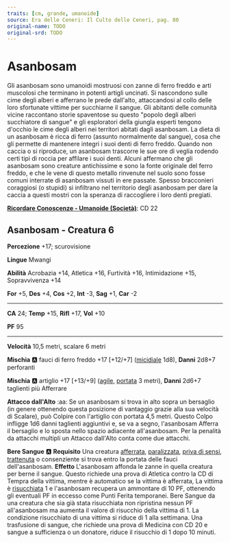 ```yaml
---
traits: [cm, grande, umanoide]
source: Era delle Ceneri: Il Culto delle Ceneri, pag. 80
original-name: TODO
original-srd: TODO
---
```


# Asanbosam

Gli asanbosam sono umanoidi mostruosi con zanne di ferro freddo e arti muscolosi che terminano in potenti artigli uncinati. Si nascondono sulle cime degli alberi e afferrano le prede dall'alto, attaccandosi al collo delle loro sfortunate vittime per succhiarne il sangue. Gli abitanti delle comunità vicine raccontano storie spaventose su questo "popolo degli alberi succhiatore di sangue" e gli esploratori della giungla esperti tengono d'occhio le cime degli alberi nei territori abitati dagli asanbosam. La dieta di un asanbosam è ricca di ferro (assunto normalmente dal sangue), cosa che gli permette di mantenere integri i suoi denti di ferro freddo. Quando non caccia o si riproduce, un asanbosam trascorre le sue ore di veglia rodendo certi tipi di roccia per affilare i suoi denti. Alcuni affermano che gli asanbosam sono creature antichissime e sono la fonte originale del ferro freddo, e che le vene di questo metallo rinvenute nel suolo sono fosse comuni interrate di asanbosam vissuti in ere passate. Spesso bracconieri coraggiosi (o stupidi) si infiltrano nel territorio degli asanbosam per dare la caccia a questi mostri con la speranza di raccogliere i loro denti pregiati.

**[Ricordare Conoscenze - Umanoide (Società)](/azioni/ricordare-conoscenze)**: CD 22

## Asanbosam - Creatura 6

**Percezione** +17; scurovisione

**Lingue** Mwangi

**Abilità** Acrobazia +14, Atletica +16, Furtività +16, Intimidazione +15, Sopravvivenza +14

**For** +5, **Des** +4, **Cos** +2, **Int** -3, **Sag** +1, **Car** -2

***

**CA** 24; **Temp** +15, **Rifl** +17, **Vol** +10

**PF** 95

***

**Velocità** 10,5 metri, scalare 6 metri

**Mischia** :a: fauci di ferro freddo +17 \[+12/+7] ([micidiale](/tratti/micidiale) 1d8), **Danni** 2d8+7 perforanti

**Mischia** :a: artiglio +17 \[+13/+9] ([agile](/tratti/agile), [portata](/tratti/portata) 3 metri), **Danni** 2d6+7 taglienti più Afferrare

**Attacco dall'Alto** :aa:  Se un asanbosam si trova in alto sopra un bersaglio (in genere ottenendo questa posizione di vantaggio grazie alla sua velocità di Scalare), può Colpire con l'artiglio con portata 4,5 metri. Questo Colpo infligge 1d6 danni taglienti aggiuntivi e, se va a segno, l'asanbosam Afferra il bersaglio e lo sposta nello spazio adiacente all'asanbosam. Per la penalità da attacchi multipli un Attacco dall'Alto conta come due attacchi.

**Bere Sangue** :a: **Requisito** Una creatura [afferrata](/condizioni/afferrato), [paralizzata](/condizioni/paralizzato), [priva di sensi](/condizioni/privo-di-sensi), [trattenuta](/condizioni/trattenuto) o consenziente si trova entro la portata delle fauci dell'asanbosam. **Effetto** L'asanbosam affonda le zanne in quella creatura per berne il sangue. Questo richiede una prova di Atletica contro la CD di Tempra della vittima, mentre è automatico se la vittima è afferrata, La vittima è [risucchiata](/condizioni/risucchiato) 1 e l'asanbosam recupera un ammontare di 10 PF, ottenendo gli eventuali PF in eccesso come Punti Ferita temporanei. Bere Sangue da una creatura che sia già stata risucchiata non ripristina nessun PF all'asanbosam ma aumenta il valore di risucchio della vittima di 1. La condizione risucchiato di una vittima si riduce di 1 alla settimana. Una trasfusione di sangue, che richiede una prova di Medicina con CD 20 e sangue a sufficienza o un donatore, riduce il risucchio di 1 dopo 10 minuti.
